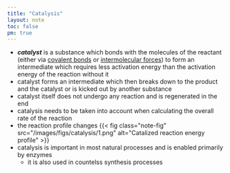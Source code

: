 ```yaml
---
title: "Catalysis"
layout: note
toc: false
pm: true
---
```

- **_catalyst_** is a substance which bonds with the molecules of the reactant (either via [covalent bonds](/notes/research/chemistry/ap-chemistry/molecular-and-ionic-compound-structure-and-properties/types-of-chemical-bonds#covalent-bonds) or [intermolecular forces](/notes/research/chemistry/ap-chemistry/intermolecular-forces-and-properties/intermolecular-forces-and-properties)) to form an intermediate which requires less activation energy than the activation energy of the reaction without it
- catalyst forms an intermediate which then breaks down to the product and the catalyst or is kicked out by another substance
- catalyst itself does not undergo any reaction and is regenerated in the end
- catalysis needs to be taken into account when calculating the overall rate of the reaction
- the reaction profile changes
    {{< fig class="note-fig" src="/images/figs/catalysis/1.png" alt="Catalized reaction energy profile" >}}
- catalysis is important in most natural processes and is enabled primarily by enzymes
    - it is also used in countelss synthesis processes